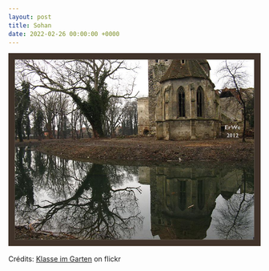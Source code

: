 ```yaml
---
layout: post
title: Sohan
date: 2022-02-26 00:00:00 +0000
---
```


![Sohan](/images/2022-02-26.jpg)

Crédits: [Klasse im Garten](https://www.flickr.com/people/klasseimgarten/) on flickr
